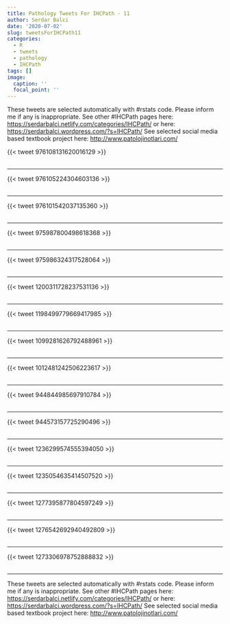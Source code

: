 ```yaml
---
title: Pathology Tweets For IHCPath - 11
author: Serdar Balci
date: '2020-07-02'
slug: tweetsForIHCPath11
categories:
  - R
  - tweets
  - pathology
  - IHCPath
tags: []
image:
  caption: ''
  focal_point: ''
---
```



These tweets are selected automatically with #rstats code. Please inform me if any is inappropriate.
See other #IHCPath pages here: https://serdarbalci.netlify.com/categories/IHCPath/  or here: https://serdarbalci.wordpress.com/?s=IHCPath/ 
See selected social media based textbook project here: http://www.patolojinotlari.com/

{{< tweet 976108131620016129 >}}
<br>
<br>
<hr>
{{< tweet 976105224304603136 >}}
<br>
<br>
<hr>
{{< tweet 976101542037135360 >}}
<br>
<br>
<hr>
{{< tweet 975987800498618368 >}}
<br>
<br>
<hr>
{{< tweet 975986324317528064 >}}
<br>
<br>
<hr>
{{< tweet 1200311728237531136 >}}
<br>
<br>
<hr>
{{< tweet 1198499779669417985 >}}
<br>
<br>
<hr>
{{< tweet 1099281626792488961 >}}
<br>
<br>
<hr>
{{< tweet 1012481242506223617 >}}
<br>
<br>
<hr>
{{< tweet 944844985697910784 >}}
<br>
<br>
<hr>
{{< tweet 944573157725290496 >}}
<br>
<br>
<hr>
{{< tweet 1236299574555394050 >}}
<br>
<br>
<hr>
{{< tweet 1235054635414507520 >}}
<br>
<br>
<hr>
{{< tweet 1277395877804597249 >}}
<br>
<br>
<hr>
{{< tweet 1276542692940492809 >}}
<br>
<br>
<hr>
{{< tweet 1273306978752888832 >}}
<br>
<br>
<hr>


These tweets are selected automatically with #rstats code. Please inform me if any is inappropriate.
See other #IHCPath pages here: https://serdarbalci.netlify.com/categories/IHCPath/  or here: https://serdarbalci.wordpress.com/?s=IHCPath/ 
See selected social media based textbook project here: http://www.patolojinotlari.com/
